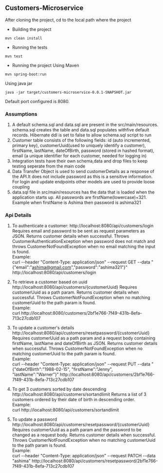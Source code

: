 ## Customers-Microservice

After cloning the project, cd to the local path where the project

- Building the project
```
mvn clean install
```

- Running the tests
```
mvn test
```

- Running the project 
 Using Maven
```
mvn spring-boot:run
```
 Using java jar
```
java -jar target/customers-microservice-0.0.1-SNAPSHOT.jar
```
Default port configured is 8080. 

### Assumptions
1. A default schema.sql and data.sql are present in the src/main/resources. schema.sql creates the table and data.sql populates withfive default records. Hibernate ddl is set to false to allow schema.sql script to run
2. Customer table consists of the following fields: id (auto incremented, primary key), customerUuid(used to uniquely identify a customer), firstName, lastName, dateOfBirth, password (stored in hashed format), email (a unique identifier for each customer, needed for logging in) 
3. Integration tests have their own schema,data and drop files to keep testing seperate from the main code
4. Data Transfer Object is used to send customerDetails as a response of the API.It does not include password as this is a sensitive information. For login and update endpoints other models are used to provide loose coupling
5. data.sql file in src/main/resources has the data that is loaded when the application starts up. All passwords are firstName(lowercase)+321. Example when firstName is Ashima then password is ashima321

### Api Details
1. To authenticate a customer: http://localhost:8080/api/customers/login
Requires email and password to be sent as request parameters as JSON. Returns customer details when successful. Throws CustomerAuthenticationException when password does not match and throws CustomerNotFoundException when no email matching the input is found. <br>
Example:<br>
curl --header "Content-Type: application/json" --request GET --data "{\"email\":\"ashima@gmail.com\",\"password\":\"ashima321\"}" http://localhost:8080/api/customers/login

2. To retrieve a customer based on uuid http://localhost:8080/api/customers/{customerUuid}
Requires customerUuid as a path param. Returns customer details when successful. Throws CustomerNotFoundException when no matching customerUuid to the path param is found. <br> 
Example: <br>
curl  http://localhost:8080/customers/2bf1e766-7f49-431b-8efa-713c27cdb107

3. To update a customer's details http://localhost:8080/api/customers/resetpassword/{customerUuid}
Requires customerUuid as a path param and a request body containing firstName, lastName and dateOfBirth as JSON. Returns customer details when successful. Throws CustomerNotFoundException when no matching customerUuid to the path param is found. <br>
Example: <br>
curl --header "Content-Type: application/json" --request PUT --data "{\"dateOfBirth\":\"1988-02-15\", \"firstName\":\"Jenny\", \"lastName\":\"Warner\"}" http://localhost:8080/api/customers/2bf1e766-7f49-431b-8efa-713c27cdb107

4. To get 3 customers sorted by date descending http://localhost:8080/api/customers/sortandlimit
Returns a list of 3 customers ordered by their date of birth in descending order. <br>
Example: <br>
curl  http://localhost:8080/api/customers/sortandlimit

5. To update a password http://localhost:8080/api/customers/resetpassword/{customerUuid}
Requires customerUuid as a path param and the password to be changed as a request body. Returns customer details when successful. Throws CustomerNotFoundException when no matching customerUuid to the path param is found.  
Example: <br>
curl --header "Content-Type: application/json" --request PATCH --data "ashima" http://localhost:8080/api/customers/resetpassword/2bf1e766-7f49-431b-8efa-713c27cdb107

